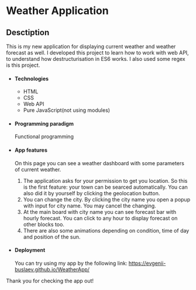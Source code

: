 # Weather Application

## Desctiption

This is my new application for displaying current weather and weather forecast as well. I developed this project to learn how to work with web API, to understand how destructurisation in ES6 works. I also used some regex is this project.

- #### Technologies
  - HTML
  - CSS
  - Web API
  - Pure JavaScript(not using modules)

* #### Programming paradigm
  Functional programming
* #### App features

  On this page you can see a weather dashboard with some parameters of current weather.

  1. The application asks for your permission to get you location. So this is the first feature: your town can be searced automatically. You can also did it by yourself by clicking the geolocation button.
  2. You can change the city. By clicking the city name you open a popup with input for city name. You may cancel the changing.
  3. At the main board with city name you can see forecast bar with hourly forecast. You can click to any hour to display forecast on other blocks too.
  4. There are also some animations depending on condition, time of day and position of the sun.

* #### Deployment
  You can try using my app by the following link: https://evgenii-buslaev.github.io/WeatherApp/

Thank you for checking the app out!
